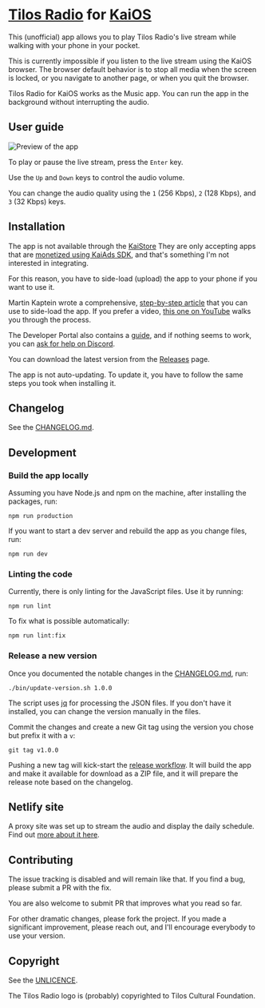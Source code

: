 # [Tilos Radio](https://tilos.hu/page/english) for [KaiOS](https://www.kaiostech.com/)

This (unofficial) app allows you to play Tilos Radio's live stream while walking with your phone in your pocket.

This is currently impossible if you listen to the live stream using the KaiOS browser.
The browser default behavior is to stop all media when the screen is locked, or you navigate to another page, or when you quit the browser.  

Tilos Radio for KaiOS works as the Music app. You can run the app in the background without interrupting the audio.

## User guide

![Preview of the app](app-preview.png)

To play or pause the live stream, press the `Enter` key.

Use the `Up` and `Down` keys to control the audio volume. 

You can change the audio quality using the `1` (256 Kbps), `2` (128 Kbps), and `3` (32 Kbps) keys.

## Installation

The app is not available through the [KaiStore](https://www.kaiostech.com/store/)
They are only accepting apps that are [monetized using KaiAds SDK](https://developer.kaiostech.com/submit-to-kaistore), and that's something I'm not interested in integrating.

For this reason, you have to side-load (upload) the app to your phone if you want to use it.

Martin Kaptein wrote a comprehensive, [step-by-step article](https://www.martinkaptein.com/blog/sideloading-and-deploying-apps-to-kai-os/) that you can use to side-load the app.
If you prefer a video, [this one on YouTube](https://www.youtube.com/watch?v=hQ2EJnNuFz0) walks you through the process.

The Developer Portal also contains a [guide](https://developer.kaiostech.com/getting-started/env-setup/os-env-setup), and if nothing seems to work, you can [ask for help on Discord](https://discord.com/invite/rQ93zEu).

You can download the latest version from the [Releases](https://github.com/meszarosrob/tilos-radio-for-kaios/releases) page.

The app is not auto-updating. To update it, you have to follow the same steps you took when installing it.

## Changelog

See the [CHANGELOG.md](CHANGELOG.md).

## Development

### Build the app locally

Assuming you have Node.js and npm on the machine, after installing the packages, run:

```shell script
npm run production
```

If you want to start a dev server and rebuild the app as you change files, run: 

```shell script
npm run dev
```

### Linting the code

Currently, there is only linting for the JavaScript files. Use it by running:

```shell script
npm run lint
```

To fix what is possible automatically:

```shell script
npm run lint:fix
```

### Release a new version

Once you documented the notable changes in the [CHANGELOG.md](CHANGELOG.md), run:

```shell script
./bin/update-version.sh 1.0.0
```

The script uses [jq](https://stedolan.github.io/jq/) for processing the JSON files.
If you don't have it installed, you can change the version manually in the files.

Commit the changes and create a new Git tag using the version you chose but prefix it with a `v`:

```shell script
git tag v1.0.0
```

Pushing a new tag will kick-start the [release workflow](.github/workflows/release.yml).
It will build the app and make it available for download as a ZIP file, and it will prepare the release note based on the changelog.

## Netlify site

A proxy site was set up to stream the audio and display the daily schedule. Find out [more about it here](https://github.com/meszarosrob/tilos-radio-for-kaios-netlify).

## Contributing

The issue tracking is disabled and will remain like that.
If you find a bug, please submit a PR with the fix.

You are also welcome to submit PR that improves what you read so far.

For other dramatic changes, please fork the project.
If you made a significant improvement, please reach out, and I'll encourage everybody to use your version.

## Copyright

See the [UNLICENCE](UNLICENSE).

The Tilos Radio logo is (probably) copyrighted to Tilos Cultural Foundation.

